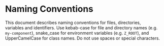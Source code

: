# Naming Conventions

This document describes naming conventions for files, directories, variables
and identifiers.  Use kebab-case for file and directory names (e.g.
`my-component`), snake_case for environment variables (e.g. `Z_ROOT`), and
UpperCamelCase for class names.  Do not use spaces or special characters.
